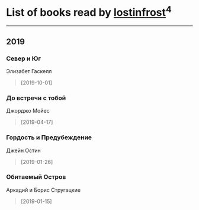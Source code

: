 # List of books read by [lostinfrost](http://vk.com/id217891524)<sup>4</sup>
---

## 2019

### Север и Юг
Элизабет Гаскелл
> [2019-10-01] 


### До встречи с тобой
Джорджо Мойес
> [2019-04-17] 


### Гордость и Предубеждение
Джейн Остин
> [2019-01-26] 


### Обитаемый Остров
Аркадий и Борис Стругацкие
> [2019-01-15] 



